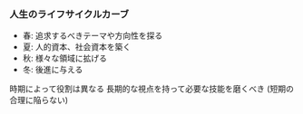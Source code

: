 ### 人生のライフサイクルカーブ
- 春: 追求するべきテーマや方向性を探る
- 夏: 人的資本、社会資本を築く
- 秋: 様々な領域に拡げる
- 冬: 後進に与える

時期によって役割は異なる
長期的な視点を持って必要な技能を磨くべき (短期の合理に陥らない)